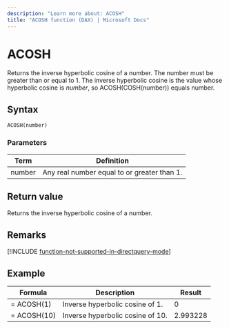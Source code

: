 ```yaml
---
description: "Learn more about: ACOSH"
title: "ACOSH function (DAX) | Microsoft Docs"
---
```

# ACOSH

Returns the inverse hyperbolic cosine of a number. The number must be greater than or equal to 1. The inverse hyperbolic cosine is the value whose hyperbolic cosine is *number*, so ACOSH(COSH(number)) equals number.  
  
## Syntax  
  
```dax
ACOSH(number)  
```
  
### Parameters  
  
|Term|Definition|  
|--------|--------------|  
|number|Any real number equal to or greater than 1.|  
  
## Return value

Returns the inverse hyperbolic cosine of a number.  

## Remarks

[!INCLUDE [function-not-supported-in-directquery-mode](includes/function-not-supported-in-directquery-mode.md)]
  
## Example  
  
|Formula|Description|Result|  
|-----------|---------------|----------|  
|= ACOSH(1)|Inverse hyperbolic cosine of 1.|0|  
|= ACOSH(10)|Inverse hyperbolic cosine of 10.|2.993228|  
  
